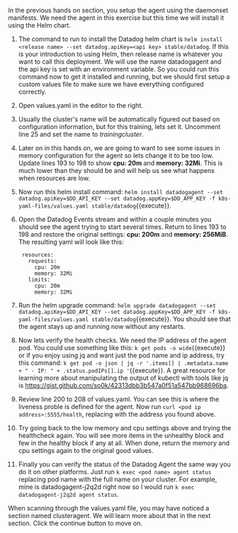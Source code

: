 In the previous hands on section, you setup the agent using the daemonset manifests. We need the agent in this exercise but this time we will install it using the Helm chart. 

1. The command to run to install the Datadog helm chart is `helm install <release name> --set datadog.apiKey=<api key> stable/datadog`. If this is your introduction to using Helm, then release name is whatever you want to call this deployment. We will use the name datadogagent and the api key is set with an environment variable. So you could run this command now to get it installed and running, but we should first setup a custom values file to make sure we have everything configured correctly.
1. Open values.yaml in the editor to the right.
1. Usually the cluster's name will be automatically figured out based on configuration information, but for this training, lets set it. Uncomment line 25 and set the name to *trainingcluster*.
1. Later on in this hands on, we are going to want to see some issues in memory configuration for the agent so lets change it to be too low. Update lines 193 to 198 to show **cpu: 20m** and **memory: 32Mi**. This is much lower than they should be and will help us see what happens when resources are low.
1. Now run this helm install command: `helm install datadogagent --set datadog.apiKey=$DD_API_KEY --set datadog.appKey=$DD_APP_KEY -f k8s-yaml-files/values.yaml stable/datadog`{{execute}}.
1. Open the Datadog Events stream and within a couple minutes you should see the agent trying to start several times. Return to lines 193 to 198 and restore the original settings: **cpu: 200m** and **memory: 256MiB**.
    The resulting yaml will look like this:
    
        resources: 
          requests:
            cpu: 20m
            memory: 32Mi
          limits:
            cpu: 20m
            memory: 32Mi

1. Run the helm upgrade command: `helm upgrade datadogagent --set datadog.apiKey=$DD_API_KEY --set datadog.appKey=$DD_APP_KEY -f k8s-yaml-files/values.yaml stable/datadog`{{execute}}. You should see that the agent stays up and running now without any restarts.
1. Now lets verify the health checks. We need the IP address of the agent pod. You could use something like this: `k get pods -o wide`{{execute}} or if you enjoy using jq and want just the pod name and ip address, try this command: `k get pod -o json | jq -r '.items[] | .metadata.name + " - IP: " + .status.podIPs[].ip '`{{execute}}. A great resource for learning more about manipulating the output of kubectl with tools like jq is https://gist.github.com/so0k/42313dbb3b547a0f51a547bb968696ba. 
1. Review line 200 to 208 of values.yaml. You can see this is where the liveness proble is defined for the agent. Now run `curl <pod ip address>:5555/health`, replacing <pod ip address> with the address you found above. 
1. Try going back to the low memory and cpu settings above and trying the healthcheck again. You will see more items in the unhealthy block and few in the healthy block if any at all. When done, return the memory and cpu settings again to the original good values.
1. Finally you can verify the status of the Datadog Agent the same way you do it on other platforms. Just run `k exec <pod name> agent status` replacing pod name with the full name on your cluster. For example, mine is datadogagent-j2q2d right now so I would run `k exec datadogagent-j2q2d agent status`. 

When scanning through the values.yaml file, you may have noticed a section named clusteragent. We will learn more about that in the next section. Click the continue button to move on. 